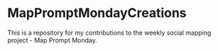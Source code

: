 # MapPromptMondayCreations
This is a repository for my contributions to the weekly social mapping project - Map Prompt Monday. 
